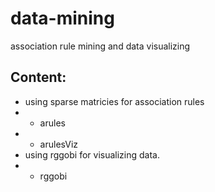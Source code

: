 # data-mining
association rule mining and data visualizing 

## Content: 
* using sparse matricies for association rules
* * arules
* * arulesViz
* using rggobi for visualizing data.
* * rggobi
